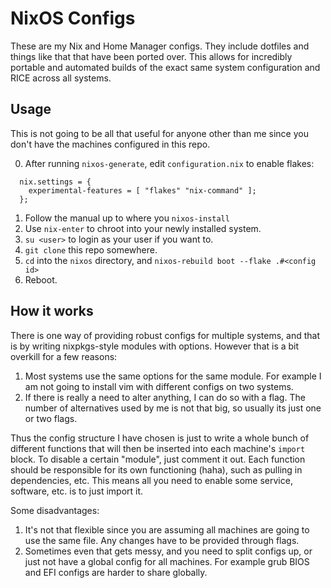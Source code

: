 # NixOS Configs

These are my Nix and Home Manager configs. They include dotfiles and things like
that that have been ported over. This allows for incredibly portable and
automated builds of the exact same system configuration and RICE across all
systems.

## Usage

This is not going to be all that useful for anyone other than me since you don't
have the machines configured in this repo.

0. After running `nixos-generate`, edit `configuration.nix` to enable flakes:

```
  nix.settings = {
    experimental-features = [ "flakes" "nix-command" ];
  };

```

1. Follow the manual up to where you `nixos-install`
2. Use `nix-enter` to chroot into your newly installed system.
3. `su <user>` to login as your user if you want to.
4. `git clone` this repo somewhere.
5. `cd` into the `nixos` directory, and `nixos-rebuild boot --flake .#<config id>`
6. Reboot.

## How it works

There is one way of providing robust configs for multiple systems, and that is
by writing nixpkgs-style modules with options. However that is a bit overkill
for a few reasons:

1. Most systems use the same options for the same module. For example I am
   not going to install vim with different configs on two systems.
2. If there is really a need to alter anything, I can do so with a flag. The
   number of alternatives used by me is not that big, so usually its just one or
   two flags.

Thus the config structure I have chosen is just to write a whole bunch of
different functions that will then be inserted into each machine's `import`
block. To disable a certain "module", just comment it out. Each function should
be responsible for its own functioning (haha), such as pulling in dependencies,
etc. This means all you need to enable some service, software, etc. is to just
import it.

Some disadvantages:

1. It's not that flexible since you are assuming all machines are going to use
   the same file. Any changes have to be provided through flags.
2. Sometimes even that gets messy, and you need to split configs up, or just not
   have a global config for all machines. For example grub BIOS and EFI configs
   are harder to share globally.
